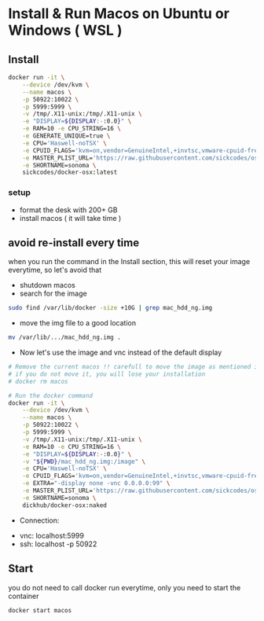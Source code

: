 # Install & Run Macos on Ubuntu or Windows ( WSL )
## Install 
```bash
docker run -it \
    --device /dev/kvm \
    --name macos \
    -p 50922:10022 \
    -p 5999:5999 \
    -v /tmp/.X11-unix:/tmp/.X11-unix \
    -e "DISPLAY=${DISPLAY:-:0.0}" \
    -e RAM=10 -e CPU_STRING=16 \
    -e GENERATE_UNIQUE=true \
    -e CPU='Haswell-noTSX' \
    -e CPUID_FLAGS='kvm=on,vendor=GenuineIntel,+invtsc,vmware-cpuid-freq=on' \
    -e MASTER_PLIST_URL='https://raw.githubusercontent.com/sickcodes/osx-serial-generator/master/config-custom-sonoma.plist' \
    -e SHORTNAME=sonoma \
    sickcodes/docker-osx:latest
```

### setup
  * format the desk with 200+ GB
  * install macos ( it will take time ) 

## avoid re-install every time
when you run the command in the Install section, this will reset your image everytime, so let's avoid that
* shutdown macos
* search for the image
```bash
sudo find /var/lib/docker -size +10G | grep mac_hdd_ng.img
```
* move the img file to a good location
```bash
mv /var/lib/.../mac_hdd_ng.img .
```

* Now let's use the image and vnc instead of the default display  
```bash
# Remove the current macos !! carefull to move the image as mentioned in the above step
# if you do not move it, you will lose your installation
# docker rm macos

# Run the docker command
docker run -it \
    --device /dev/kvm \
    --name macos \
    -p 50922:10022 \
    -p 5999:5999 \
    -v /tmp/.X11-unix:/tmp/.X11-unix \
    -e RAM=10 -e CPU_STRING=16 \
    -e "DISPLAY=${DISPLAY:-:0.0}" \
    -v "${PWD}/mac_hdd_ng.img:/image" \
    -e CPU='Haswell-noTSX' \
    -e CPUID_FLAGS='kvm=on,vendor=GenuineIntel,+invtsc,vmware-cpuid-freq=on' \
    -e EXTRA="-display none -vnc 0.0.0.0:99" \
    -e MASTER_PLIST_URL='https://raw.githubusercontent.com/sickcodes/osx-serial-generator/refs/heads/sequoia/config-custom-sequoia.plist' \
    -e SHORTNAME=sonoma \
    dickhub/docker-osx:naked
```

* Connection:
- vnc: localhost:5999
- ssh: localhost -p 50922



## Start
you do not need to call docker run everytime, only you need to start the container
```bash
docker start macos
```
